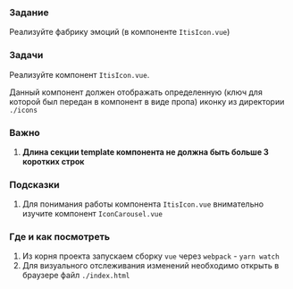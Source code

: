 ### Задание

Реализуйте фабрику эмоций (в компоненте `ItisIcon.vue`)

### Задачи

Реализуйте компонент `ItisIcon.vue`.

Данный компонент должен отображать определенную (ключ для которой был передан в компонент
в виде пропа) иконку из директории `./icons`

### Важно

1. **Длина секции template компонента не должна быть больше 3 коротких строк**

### Подсказки

1. Для понимания работы компонента `ItisIcon.vue` внимательно изучите
   компонент `IconCarousel.vue`

### Где и как посмотреть

1. Из корня проекта запускаем сборку `vue` через `webpack` - `yarn watch`  
2. Для визуального отслеживания изменений необходимо открыть в браузере
   файл `./index.html`